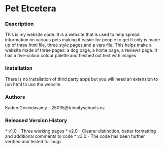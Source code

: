 <h1>Pet Etcetera</h1>
<h3>Description</h3>
<p>This is my website code. It is a website that is used to help spread information on various pets making it easier for people to get 
It only is made up of three html file, three style pages and a vars file. This helps make a website made of three pages: a dog page, a home page, a reviews page. 
It has a five-colour colour palette and fleshed out text with images</p>
<h3>Installation</h3>
There is no installation of third party apps but you will need an extension to run html to use the website.
<h3>Authors</h3>
<p>Kaden Govindasamy - 25035@trinnityschools.nz</p>
<h3>Released Version History</h3>
* v1.0 - Three working pages
* v2.0 - Clearer distinction, better formatting and additional comments to code
* v3.0 - The code has been further verified and tested for bugs
